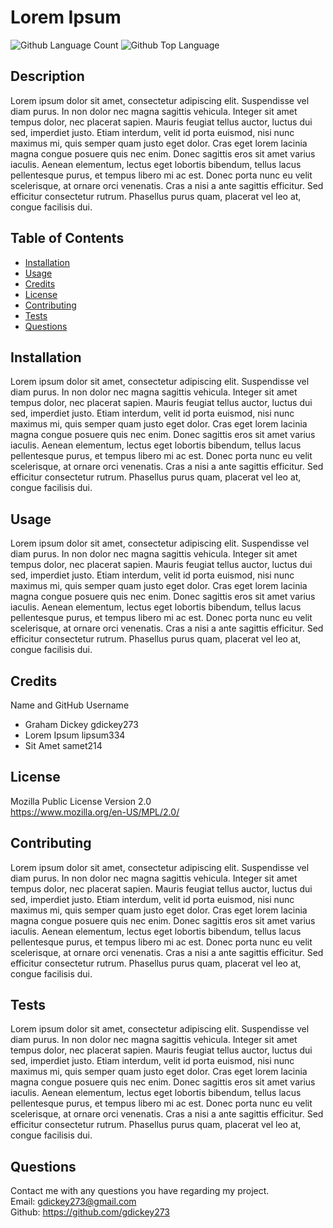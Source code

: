 # Lorem Ipsum
  ![Github Language Count](https://img.shields.io/github/languages/count/gdickey273/code-quiz)
  ![Github Top Language](https://img.shields.io/github/languages/top/gdickey273/code-quiz)

  ## Description 
  Lorem ipsum dolor sit amet, consectetur adipiscing elit. Suspendisse vel diam purus. In non dolor nec magna sagittis vehicula. Integer sit amet tempus dolor, nec placerat sapien. Mauris feugiat tellus auctor, luctus dui sed, imperdiet justo. Etiam interdum, velit id porta euismod, nisi nunc maximus mi, quis semper quam justo eget dolor. Cras eget lorem lacinia magna congue posuere quis nec enim. Donec sagittis eros sit amet varius iaculis. Aenean elementum, lectus eget lobortis bibendum, tellus lacus pellentesque purus, et tempus libero mi ac est. Donec porta nunc eu velit scelerisque, at ornare orci venenatis. Cras a nisi a ante sagittis efficitur. Sed efficitur consectetur rutrum. Phasellus purus quam, placerat vel leo at, congue facilisis dui.

  ## Table of Contents
  * [Installation](#installation)
  * [Usage](#usage)
  * [Credits](#credits)
  * [License](#license)
  * [Contributing](#contributing)
  * [Tests](#tests)
  * [Questions](#questions)

  ## Installation
  Lorem ipsum dolor sit amet, consectetur adipiscing elit. Suspendisse vel diam purus. In non dolor nec magna sagittis vehicula. Integer sit amet tempus dolor, nec placerat sapien. Mauris feugiat tellus auctor, luctus dui sed, imperdiet justo. Etiam interdum, velit id porta euismod, nisi nunc maximus mi, quis semper quam justo eget dolor. Cras eget lorem lacinia magna congue posuere quis nec enim. Donec sagittis eros sit amet varius iaculis. Aenean elementum, lectus eget lobortis bibendum, tellus lacus pellentesque purus, et tempus libero mi ac est. Donec porta nunc eu velit scelerisque, at ornare orci venenatis. Cras a nisi a ante sagittis efficitur. Sed efficitur consectetur rutrum. Phasellus purus quam, placerat vel leo at, congue facilisis dui.

  ## Usage
  Lorem ipsum dolor sit amet, consectetur adipiscing elit. Suspendisse vel diam purus. In non dolor nec magna sagittis vehicula. Integer sit amet tempus dolor, nec placerat sapien. Mauris feugiat tellus auctor, luctus dui sed, imperdiet justo. Etiam interdum, velit id porta euismod, nisi nunc maximus mi, quis semper quam justo eget dolor. Cras eget lorem lacinia magna congue posuere quis nec enim. Donec sagittis eros sit amet varius iaculis. Aenean elementum, lectus eget lobortis bibendum, tellus lacus pellentesque purus, et tempus libero mi ac est. Donec porta nunc eu velit scelerisque, at ornare orci venenatis. Cras a nisi a ante sagittis efficitur. Sed efficitur consectetur rutrum. Phasellus purus quam, placerat vel leo at, congue facilisis dui.

  ## Credits  
  Name and GitHub Username
  * Graham Dickey gdickey273 
 *  Lorem Ipsum lipsum334 
 *  Sit Amet samet214
 

  ## License 
  Mozilla Public License Version 2.0  
    https://www.mozilla.org/en-US/MPL/2.0/

  ## Contributing
  Lorem ipsum dolor sit amet, consectetur adipiscing elit. Suspendisse vel diam purus. In non dolor nec magna sagittis vehicula. Integer sit amet tempus dolor, nec placerat sapien. Mauris feugiat tellus auctor, luctus dui sed, imperdiet justo. Etiam interdum, velit id porta euismod, nisi nunc maximus mi, quis semper quam justo eget dolor. Cras eget lorem lacinia magna congue posuere quis nec enim. Donec sagittis eros sit amet varius iaculis. Aenean elementum, lectus eget lobortis bibendum, tellus lacus pellentesque purus, et tempus libero mi ac est. Donec porta nunc eu velit scelerisque, at ornare orci venenatis. Cras a nisi a ante sagittis efficitur. Sed efficitur consectetur rutrum. Phasellus purus quam, placerat vel leo at, congue facilisis dui.

  ## Tests
  Lorem ipsum dolor sit amet, consectetur adipiscing elit. Suspendisse vel diam purus. In non dolor nec magna sagittis vehicula. Integer sit amet tempus dolor, nec placerat sapien. Mauris feugiat tellus auctor, luctus dui sed, imperdiet justo. Etiam interdum, velit id porta euismod, nisi nunc maximus mi, quis semper quam justo eget dolor. Cras eget lorem lacinia magna congue posuere quis nec enim. Donec sagittis eros sit amet varius iaculis. Aenean elementum, lectus eget lobortis bibendum, tellus lacus pellentesque purus, et tempus libero mi ac est. Donec porta nunc eu velit scelerisque, at ornare orci venenatis. Cras a nisi a ante sagittis efficitur. Sed efficitur consectetur rutrum. Phasellus purus quam, placerat vel leo at, congue facilisis dui.

  ## Questions
  Contact me with any questions you have regarding my project.   
  Email: gdickey273@gmail.com  
  Github: https://github.com/gdickey273  
